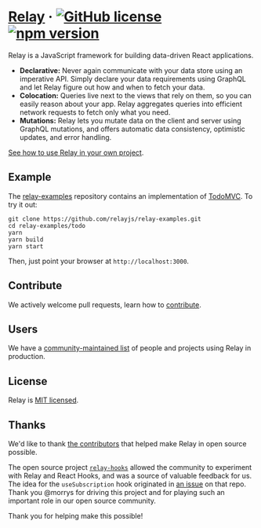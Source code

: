 # [Relay](https://relay.dev) &middot; [![GitHub license](https://img.shields.io/badge/license-MIT-blue.svg)](https://github.com/facebook/relay/blob/master/LICENSE) [![npm version](https://img.shields.io/npm/v/react-relay.svg??style=flat)](https://www.npmjs.com/package/react-relay)

Relay is a JavaScript framework for building data-driven React applications.

* **Declarative:** Never again communicate with your data store using an imperative API. Simply declare your data requirements using GraphQL and let Relay figure out how and when to fetch your data.
* **Colocation:** Queries live next to the views that rely on them, so you can easily reason about your app. Relay aggregates queries into efficient network requests to fetch only what you need.
* **Mutations:** Relay lets you mutate data on the client and server using GraphQL mutations, and offers automatic data consistency, optimistic updates, and error handling.

[See how to use Relay in your own project](https://relay.dev/docs/en/introduction-to-relay).

## Example

The [relay-examples](https://github.com/relayjs/relay-examples) repository contains an implementation of [TodoMVC](http://todomvc.com/). To try it out:

```
git clone https://github.com/relayjs/relay-examples.git
cd relay-examples/todo
yarn
yarn build
yarn start
```

Then, just point your browser at `http://localhost:3000`.

## Contribute

We actively welcome pull requests, learn how to [contribute](./.github/CONTRIBUTING.md).

## Users

We have a [community-maintained list](https://relay.dev/users/) of people and projects using Relay in production.

## License

Relay is [MIT licensed](./LICENSE).

## Thanks

We'd like to thank [the contributors](https://github.com/facebook/relay/graphs/contributors) that helped make Relay in open source possible.

The open source project [`relay-hooks`](https://github.com/relay-tools/relay-hooks) allowed the community to experiment with Relay and React Hooks, and was a source of valuable feedback for us. The idea for the `useSubscription` hook originated in [an issue](https://github.com/relay-tools/relay-hooks/issues/5#issuecomment-603930570) on that repo. Thank you @morrys for driving this project and for playing such an important role in our open source community.

Thank you for helping make this possible!
